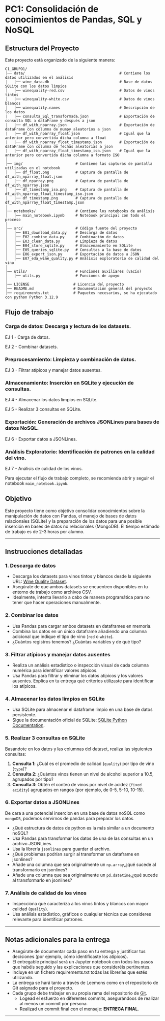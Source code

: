 # PC1: Consolidación de conocimientos de Pandas, SQL y NoSQL

## Estructura del Proyecto

Este proyecto está organizado de la siguiente manera:

```
C1_GRUPO1/
│── data/                                           # Contiene los datos utilizados en el análisis
│   │── wine_data.db                                # Base de datos SQLite con los datos limpios
│   │── winequality-red.csv                         # Datos de vinos tintos
│   │── winequality-white.csv                       # Datos de vinos blancos
│   │── winequality.names                           # Descripción de los datos
|   |── consulta_Sql_transformada.json              # Exportación de consulta SQL a dataFrame y después a json
|   |── df_with_nparray.json                        # Exportación de dataFrame con columna de numpy aleatorios a json 
|   |── df_with_nparray_float.json                  # Igual que la anterior pero convertida dicha columna a float
|   |── df_with_nparray_float_timestamp.json        # Exportación de dataFrame con columna de fechas aleatorias a json
|   |── df_with_nparray_float_timestamp_iso.json    # Igual que la anterior pero convertida dicha columna a formato ISO
│
│── img/                        # Contiene las capturas de pantalla utilizadas en el notebook
│   │── df_float.png            # Captura de pantalla de df_with_nparray_float.json
│   │── df_nparray.png          # Captura de pantalla de df_with_nparray.json
│   │── df_timestamp_iso.png    # Captura de pantalla de df_with_nparray_float_timestamp_iso.json 
│   │── df_timestamp.png        # Captura de pantalla de df_with_nparray_float_timestamp.json
│
│── notebooks/                  # Contiene los notebooks de análisis
│   │── main_notebook.ipynb     # Notebook principal con todo el proceso
│
│── src/                        # Código fuente del proyecto
│   │── E01_download_data.py    # Descarga de datos
│   │── E02_combine_data.py     # Combinación de datos
│   │── E03_clean_data.py       # Limpieza de datos
│   │── E04_store_sqlite.py     # Almacenamiento en SQLite
│   │── E05_queries_sqlite.py   # Consultas a la base de datos
│   │── E06_export_json.py      # Exportación de datos a JSON
│   │── E07_eda_wine_quality.py # Análisis exploratorio de calidad del vino
│
│── utils/                      # Funciones auxiliares (vacío)
│   │── utils.py                # Funciones de apoyo
│
│── LICENSE                    # Licencia del proyecto
│── README.md                  # Documentación general del proyecto
│── requirements.txt           # Paquetes necesarios, se ha ejecutado con python Python 3.12.9
```

## Flujo de trabajo

### **Carga de datos**: Descarga y lectura de los datasets.  

EJ 1 - Carga de datos.

EJ 2 - Combinar datasets.

### **Preprocesamiento**: Limpieza y combinación de datos.  

EJ 3 - Filtrar atípicos y manejar datos ausentes.

### **Almacenamiento**: Inserción en SQLite y ejecución de consultas.  

EJ 4 - Almacenar los datos limpios en SQLite.

EJ 5 - Realizar 3 consultas en SQLite.

### **Exportación**: Generación de archivos JSONLines para bases de datos NoSQL. 

EJ 6 - Exportar datos a JSONLines.

### **Análisis Exploratorio**: Identificación de patrones en la calidad del vino.  

EJ 7 - Análisis de calidad de los vinos.


Para ejecutar el flujo de trabajo completo, se recomienda abrir y seguir el notebook `main_notebook.ipynb`.

## Objetivo
Este proyecto tiene como objetivo consolidar conocimientos sobre la manipulación de datos con Pandas, el manejo de bases de datos relacionales (SQLite) y la preparación de los datos para una posible inserción en bases de datos 
no relacionales (MongoDB). El tiempo estimado de trabajo es de 2-3 horas por alumno.

---

## Instrucciones detalladas

### 1. Descarga de datos
- Descarga los datasets para vinos tintos y blancos desde la siguiente URL: [Wine Quality Dataset](http://archive.ics.uci.edu/dataset/186/wine+quality).
- Asegúrate de que ambos datasets se encuentren disponibles en tu entorno de trabajo como archivos CSV.
- Idealmente, intenta llevarlo a cabo de manera programática para no tener que hacer operaciones manualmente.

### 2. Combinar los datos
- Usa Pandas para cargar ambos datasets en dataframes en memoria.
- Combina los datos en un único dataframe añadiendo una columna adicional que indique el tipo de vino (`red` o `white`).
- ¿Cuántos registros tenemos? ¿Cuántas variables y de qué tipo?

### 3. Filtrar atípicos y manejar datos ausentes
- Realiza un análisis estadístico o inspección visual de cada columna numérica para identificar valores atípicos.
- Usa Pandas para filtrar y eliminar los datos atípicos y los valores ausentes. Explica en tu entrega qué criterios utilizaste para identificar los atípicos.

### 4. Almacenar los datos limpios en SQLite
- Usa SQLite para almacenar el dataframe limpio en una base de datos persistente.
- Sigue la documentación oficial de SQLite: [SQLite Python Documentation](https://docs.python.org/3/library/sqlite3.html).

### 5. Realizar 3 consultas en SQLite
Basándote en los datos y las columnas del dataset, realiza las siguientes consultas:
1. **Consulta 1**: ¿Cuál es el promedio de calidad (`quality`) por tipo de vino (`type`)?
2. **Consulta 2**: ¿Cuántos vinos tienen un nivel de alcohol superior a 10.5, agrupados por tipo?
3. **Consulta 3**: Obtén el conteo de vinos por nivel de acidez (`fixed acidity`) agrupados en rangos (por ejemplo, de 0-5, 5-10, 10-15).

### 6. Exportar datos a JSONLines
De cara a una potencial insercion en una base de datos noSQL como `mongoDB`, podemos servirnos de pandas para preparar los datos. 
- ¿Qué estructura de datos de python es la más similar a un documento noSQL? 
- Usa Pandas para transformar los datos de una de las consultas en un archivo JSONLines.
- Usa la librería `jsonlines` para guardar el archivo.
- ¿Qué problemas podrían surgir al transformar un dataframe en jsonlines? 
- Añade una columna que sea originalmente un `np.array`,¿qué sucede al transformarlo en jsonlines? 
- Añade una columna que sea originalmente un `pd.datetime`,¿qué sucede al transformarlo en jsonlines?

### 7. Análisis de calidad de los vinos
- Inspecciona qué caracteriza a los vinos tintos y blancos con mayor calidad (`quality`).
- Usa análisis estadístico, gráficos o cualquier técnica que consideres relevante para identificar patrones.

---

## Notas adicionales para la entrega
- Asegúrate de documentar cada paso en tu entrega y justificar tus decisiones (por ejemplo, cómo identificaste los atípicos).
- El entregable principal será un Jupyter notebook con todos los pasos que habéis seguido y las explicaciones que consideréis pertinentes.
- Incluye en un fichero requirements.txt todas las librerías que estés utilizando.
- La entrega se hará tanto a través de Leemons como en el repositorio de Git asignado para el proyecto.
- Cada grupo debe trabajar en su propia rama del repositorio de [Git](https://github.com/francisco-mbit/PC1).
  - Logead el esfuerzo en diferentes commits, asegurándoos de realizar al menos un commit por persona.
  - Realizad un commit final con el mensaje: **ENTREGA FINAL**.

---


